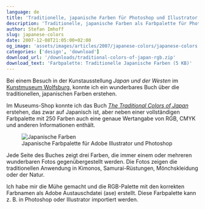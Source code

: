 ```yaml
---
language: de
title: 'Traditionelle, japanische Farben für Photoshop und Illustrator'
description: 'Traditionelle, japanische Farben als Farbpalette für Photoshop und Illustrator zum KOSTENLOSEN Download.'
author: Stefan Imhoff
slug: japanese-colors
date: 2007-12-08T21:05:00+02:00
og_image: 'assets/images/articles/2007/japanese-colors/japanese-colors.png'
categories: ['design', 'download']
download_url: '/downloads/traditional-colors-of-japan-rgb.zip'
download_text: 'Farbpalette: Traditionelle Japanische Farben (5 KB)'
---
```


Bei einem Besuch in der Kunstausstellung <cite>Japan und der Westen</cite> im [Kunstmuseum Wolfsburg](https://www.kunstmuseum-wolfsburg.de/ 'Kunstmuseum-Wolfsburg'), konnte ich ein wunderbares Buch über die traditionellen, japanischen Farben erstehen.

Im Museums-Shop konnte ich das Buch <cite>[The Traditional Colors of Japan](http://www.amazon.de/gp/product/4894445786/ref=as_li_ss_tl?ie=UTF8&camp=1638&creative=19454&creativeASIN=4894445786&linkCode=as2&tag=kogakurede-21)</cite> erstehen, das zwar auf Japanisch ist, aber neben einer vollständigen Farbpalette mit 250 Farben auch eine genaue Wertangabe von RGB, CMYK und anderen Informationen enthält.

<figure class="image-figure image-figure-noborder">
  <img src="/assets/images/articles/2007/japanese-colors/japanese-colors.png" alt="Japanische Farben" title="Japanische Farben">
  <figcaption>
  Japanische Farbpalette für Adobe Illustrator und Photoshop
  </figcaption>
</figure>

Jede Seite des Buches zeigt drei Farben, die immer einem oder mehreren wunderbaren Fotos gegenübergestellt werden. Die Fotos zeigen die traditionellen Anwendung in Kimonos, Samurai-Rüstungen, Mönchskleidung oder der Natur.

Ich habe mir die Mühe gemacht und die RGB-Palette mit den korrekten Farbnamen als Adobe Austauschdatei (ase) erstellt. Diese Farbpalette kann z. B. in Photoshop oder Illustrator importiert werden.
